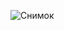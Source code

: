 ![Снимок](https://github.com/evgen-bedr/FilmSearchApp/assets/53431753/0845521b-7098-47ba-9b2b-10285c73326a)
